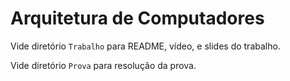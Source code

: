 # Arquitetura de Computadores

Vide diretório `Trabalho` para README, vídeo, e slides do trabalho.

Vide diretório `Prova` para resolução da prova.
